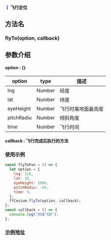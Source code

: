 #### <span style='color:#0950FC'>┃</span> 飞行定位

## 方法名

### flyTo(option, callback)

## 参数介绍

#### option : {}

| option      | type   | 描述                                                       |
| ----------- | ------ | ------------------------------------------------------------- |
| lng         | Number | 经度                                                  |
| lat         | Number | 纬度                                                  |
| eyeHeight   | Number | 飞行时离地面最高度                                         |
| pitchRadiu  | Number | 倾斜角度                                                 |
| time        | Number | 飞行时间                                                  |

#### callback : 飞行完成后执行的方法

### 使用示例

```javascript
const flyToFun = () => {
  let option = {
    lng: 118,
    lat: 36,
    eyeHeight: 2000,
    pitchRadiu: -50,
    time: 5,
  };
  ffCesium.flyTo(option, callback);
};
const callback = () => {
  console.log("完成飞跃");
};
```

### [示例地址](./#/mapCode?id=2&type=3&urlname=flightPositioning)
